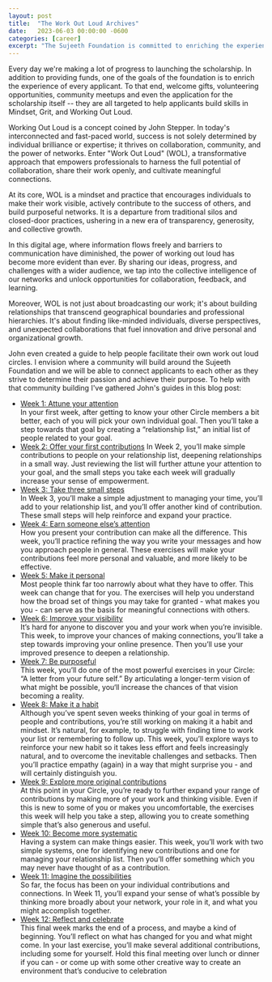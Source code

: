 ```yaml
---
layout: post
title:  "The Work Out Loud Archives"
date:   2023-06-03 00:00:00 -0600
categories: [career]
excerpt: "The Sujeeth Foundation is committed to enriching the experience of every scholarship applicant by focusing on mindset, grit, and working out loud. We aim to facilitate community building among the applicants. To support this vision, I have gathered John Stepper's WOL guides, which provide a structured approach for individuals to implement the WOL practice. These guides span a twelve-week period and cover various aspects of building relationships, making contributions, refining communication, improving visibility, articulating a vision, developing habits, and expanding one's network."
---
```


Every day we're making a lot of progress to launching the scholarship.  In addition to providing funds, one of the goals of the foundation is to enrich the experience of every applicant.  To that end, welcome gifts, volunteering opportunities, community meetups and even the application for the scholarship itself -- they are all targeted to help applicants build skills in Mindset, Grit, and Working Out Loud.  

Working Out Loud is a concept coined by John Stepper.  In today's interconnected and fast-paced world, success is not solely determined by individual brilliance or expertise; it thrives on collaboration, community, and the power of networks. Enter "Work Out Loud" (WOL), a transformative approach that empowers professionals to harness the full potential of collaboration, share their work openly, and cultivate meaningful connections.

At its core, WOL is a mindset and practice that encourages individuals to make their work visible, actively contribute to the success of others, and build purposeful networks. It is a departure from traditional silos and closed-door practices, ushering in a new era of transparency, generosity, and collective growth.

In this digital age, where information flows freely and barriers to communication have diminished, the power of working out loud has become more evident than ever. By sharing our ideas, progress, and challenges with a wider audience, we tap into the collective intelligence of our networks and unlock opportunities for collaboration, feedback, and learning.

Moreover, WOL is not just about broadcasting our work; it's about building relationships that transcend geographical boundaries and professional hierarchies. It's about finding like-minded individuals, diverse perspectives, and unexpected collaborations that fuel innovation and drive personal and organizational growth.

John even created a guide to help people facilitate their own work out loud circles.  I envision where a community will build around the Sujeeth Foundation and we will be able to connect applicants to each other as they strive to determine their passion and achieve their purpose.  To help with that community building I've gathered John's guides in this blog post:

- [Week 1: Attune your attention](/wol/wol-circle-guides-v4.5-week-1.pdf) <br/>
In your first week, after getting to know your other Circle members a bit better, each of you will pick your own individual goal. Then you’ll take a step towards that goal by creating a “relationship list,” an initial list of people related to your goal.
- [Week 2: Offer your first contributions](/wol/wol-circle-guides-v4.5-week-2.pdf)
In Week 2, you’ll make simple contributions to people on your relationship list, deepening relationships in a small way. Just reviewing the list will further attune your attention to your goal, and the small steps you take each week will gradually increase your sense of empowerment.
- [Week 3: Take three small steps](/wol/wol-circle-guides-v4.5-week-3.pdf) <br/>
In Week 3, you’ll make a simple adjustment to managing your time, you’ll add to your relationship list, and you’ll offer another kind of contribution. These small steps will help reinforce and expand your practice.
- [Week 4: Earn someone else’s attention](/wol/wol-circle-guides-v4.5-week-4.pdf) <br/>
How you present your contribution can make all the difference. This week, you’ll practice refining the way you write your messages and how you approach people in general. These exercises will make your contributions feel more personal and valuable, and more likely to be effective.
- [Week 5: Make it personal](/wol/wol-circle-guides-v4.5-week-5.pdf) <br/>
Most people think far too narrowly about what they have to offer. This week can change that for you. The exercises will help you understand how the broad set of things you may take for granted - what makes you you - can serve as the basis for meaningful connections with others.
- [Week 6: Improve your visibility](/wol/wol-circle-guides-v4.5-week-6.pdf) <br/>
It’s hard for anyone to discover you and your work when you’re invisible. This week, to improve your chances of making connections, you’ll take a step towards improving your online presence. Then you’ll use your improved presence to deepen a relationship.
- [Week 7: Be purposeful](/wol/wol-circle-guides-v4.5-week-7.pdf) <br/>
This week, you’ll do one of the most powerful exercises in your Circle: “A letter from your future self.” By articulating a longer-term vision of what might be possible, you‘ll increase the chances of that vision becoming a reality.
- [Week 8: Make it a habit](/wol/wol-circle-guides-v4.5-week-8.pdf) <br/>
Although you’ve spent seven weeks thinking of your goal in terms of people and contributions, you’re still working on making it a habit and mindset. It’s natural, for example, to struggle with finding time to work your list or remembering to follow up. This week, you’ll explore ways to reinforce your new habit so it takes less effort and feels increasingly natural, and to overcome the inevitable challenges and setbacks. Then you’ll practice empathy (again) in a way that might surprise you - and will certainly distinguish you.
- [Week 9: Explore more original contributions](/wol/wol-circle-guides-v4.5-week-9.pdf) <br/>
At this point in your Circle, you’re ready to further expand your range of contributions by making more of your work and thinking visible. Even if this is new to some of you or makes you uncomfortable, the exercises this week will help you take a step, allowing you to create something simple that’s also generous and useful.
- [Week 10: Become more systematic](/wol/wol-circle-guides-v4.5-week-10.pdf) <br/>
Having a system can make things easier. This week, you’ll work with two simple systems, one for identifying new contributions and one for managing your relationship list. Then you’ll offer something which you may never have thought of as a contribution.
- [Week 11: Imagine the possibilities](/wol/wol-circle-guides-v4.5-week-11.pdf) <br/>
So far, the focus has been on your individual contributions and connections. In Week 11, you’ll expand your sense of what’s possible by thinking more broadly about your network, your role in it, and what you might accomplish together.
- [Week 12: Reflect and celebrate](/wol/wol-circle-guides-v4.5-week-12.pdf) <br/>
This final week marks the end of a process, and maybe a kind of beginning. You’ll reflect on what has changed for you and what might
come. In your last exercise, you’ll make several additional contributions, including some for yourself. Hold this final meeting over lunch or dinner if you can - or come up with some other creative way to create an environment that’s conducive to celebration
